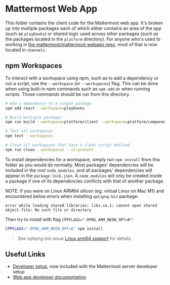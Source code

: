 # Mattermost Web App

This folder contains the client code for the Mattermost web app. It's broken up into multiple packages each of which either contains an area of the app (such as `playbooks`) or shared logic used across other packages (such as the packages located in the `platform` directory). For anyone who's used to working in [the mattermost/mattermost-webapp repo](https://github.com/mattermost/mattermost-webapp), most of that is now located in `channels`.

## npm Workspaces

To interact with a workspace using npm, such as to add a dependency or run a script, use the `--workspace` (or `--workspaces`) flag. This can be done when using built-in npm commands such as `npm add` or when running scripts. Those commands should be run from this directory.

```sh
# Add a dependency to a single package
npm add react --workspace=playbooks

# Build multiple packages
npm run build --workspace=platform/client --workspace=platform/components

# Test all workspaces
npm test --workspaces

# Clean all workspaces that have a clean script defined
npm run clean --workspaces --if-present
```

To install dependencies for a workspace, simply run `npm install` from this folder as you would do normally. Most packages' dependencies will be included in the root `node_modules`, and all packages' dependencies will appear in the `package-lock.json`. A `node_modules` will only be created inside a package if one of its dependencies conflicts with that of another package.

NOTE: if you were on Linux ARM64 silicon (eg. virtual Linux on Mac M1) and encountered below errors when installing `optipng-bin` package:
```
error while loading shared libraries: libz.so.1: cannot open shared object file: No such file or directory
```
Then try to install with flag `CPPFLAGS="-DPNG_ARM_NEON_OPT=0"`:
```bash
CPPFLAGS="-DPNG_ARM_NEON_OPT=0" npm install
```
> See optipng-bin issue [Linux arm64 support](https://github.com/imagemin/optipng-bin/issues/118) for details.

## Useful Links

- [Developer setup](https://developers.mattermost.com/contribute/developer-setup/), now included with the Mattermost server developer setup
- [Web app developer documentation](https://developers.mattermost.com/contribute/more-info/webapp/)
